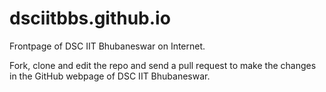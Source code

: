 # dsciitbbs.github.io

Frontpage of DSC IIT Bhubaneswar on Internet.

Fork, clone and edit the repo and send a pull request to make the changes in the GitHub webpage of DSC IIT Bhubaneswar.
